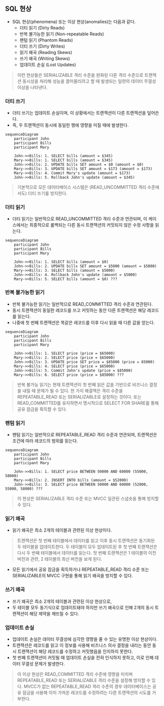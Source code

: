 ## SQL 현상


- SQL 현상(phenomena) 또는 이상 현상(anomalies)는 다음과 같다.
  - 더티 읽기 (Dirty Reads)
  - 반복 불가능한 읽기 (Non-repeatable Reads)
  - 팬텀 읽기 (Phantom Reads)
  - 더티 쓰기 (Dirty Writes)
  - 읽기 왜곡 (Reading Skews)
  - 쓰기 왜곡 (Writing Skews)
  - 업데이트 손실 (Lost Updates)

>이런 현상들은 SERIALIZABLE 격리 수준을 완화된 다른 격리 수준으로 트랜잭션 동시성을 처리해
>성능을 끌어올리려고 할 때 발생되는 일련의 데이터 무결성 이상을 나타낸다.


### 더티 쓰기
- 더티 쓰기는 업데이트 손실이며, 이 상황에서는 트랜잭션이 다른 트랜잭션을 덮어쓴다.
- 즉, 두 트랜잭션이 동시에 동일한 행에 영향을 미칠 때에 발생한다.

```mermaid
sequenceDiagram
    participant John
    participant Bills
    participant Mary

    John->>Bills: 1. SELECT bills (amount = $345)
    Mary->>Bills: 1. SELECT bills (amount = $345)
    John->>Bills: 2. UPDATE bills SET amount = $0 (amount = $0)
    Mary->>Bills: 3. UPDATE bills SET amount = $173 (amount = $173)
    Mary->>Bills: 4. Commit Mary's update (amount = $173)
    John->>Bills: 5. Rollback John's update (amount = $345)
```

>기본적으로 모든 데이터베이스 시스템은 (READ_UNCOMMITTED 격리 수준에서도) 더티 쓰기를 방지한다.



### 더티 읽기
- 더티 읽기는 일반적으로 READ_UNCOMMITTED 격리 수준과 연관되며, 이 케이스에서는 최종적으로 롤백되는 다른 동시 트랜잭션의 커밋되지 않은 수정 사항을 읽는다.

```mermaid
sequenceDiagram
    participant John
    participant Bills
    participant Mary

    John->>Bills: 1. SELECT bills (amount = $0)
    John->>Bills: 2. UPDATE bills SET amount = $5000 (amount = $5000)
    Mary->>Bills: 3. SELECT bills (amount = $5000)
    John->>Bills: 4. Rollback John's update (amount = $5000)
    Mary->>Bills: 5. SELECT bills (amount = $0) ???
```



### 반복 불가능한 읽기
- 반복 불가능한 읽기는 일반적으로 READ_COMMITTED 격리 수준과 연관된다.
- 동시 트랜잭션이 동일한 레코드를 쓰고 커밋하는 동안 다른 트랜잭션은 해당 레코드를 읽는다.
- 나중에 첫 번째 트랜잭션은 똑같은 레코드를 이후 다시 읽을 때 다른 값을 얻는다.

```mermaid
sequenceDiagram
    participant John
    participant Bills
    participant Mary

    John->>Bills: 1. SELECT price (price = $65000)
    Mary->>Bills: 2. SELECT price (price = $65000)
    John->>Bills: 3. UPDATE price SET price = $85000 (price = 85000)
    Mary->>Bills: 4. SELECT price (price = $65000)
    John->>Bills: 5. Commit John's update (price = $85000)
    Mary->>Bills: 6. SELECT price (price = $85000) ???
```

>반복 불가능 읽기는 현재 트랜잭션이 첫 번째 읽은 값을 기반으로 비즈니스 결정을 내릴 때 문제가 될 수 있다.
>한 가지 해결책은 격리 수준을 REPEATABLE_READ 또는 SERIALIZABLE로 설정하는 것이다.
>또는 READ_COMMITTED를 유지하면서 명시적으로 SELECT FOR SHARE를 통해 공유 잠금을 획득할 수 있다.



### 팬텀 읽기
- 팬텀 읽기는 일반적으로 REPEATABLE_READ 격리 수준과 연관되며, 트랜잭션은 조건에 따라 레코드의 범위를 읽는다.

```mermaid
sequenceDiagram
    participant John
    participant Bills
    participant Mary

    John->>Bills: 1. SELECT price BETWEEN 50000 AND 60000 (55000, 58000)
    Mary->>Bills: 2. INSERT INTO bills (amount = $52000)
    John->>Bills: 3. SELECT price BETWEEN 50000 AND 60000 (52000, 55000, 58000) ???
```

>이 현상은 SERIALIZABLE 격리 수준 또는 MVCC 일관된 스냅숏을 통해 방지할 수 있다.



### 읽기 왜곡
- 읽기 왜곡은 최소 2개의 테이블과 관련된 이상 현상이다.

>트랜잭션은 첫 번째 테이블에서 데이터를 읽고 이후 동시 트랜잭션은 동기화된 두 테이블을 업데이트한다.
>두 테이블이 모두 업데이트된 후 첫 번째 트랜잭션은 다시 두 번째 테이블에서 데이터를 읽는다.
>첫 번째 트랜잭션은 1 테이블의 이전 버전과 관련, 2 테이블의 최신 버전을 보게 된다.

- 모든 읽기에서 공유 잠금을 획득하거나 REPEATABLE_READ 격리 수준 또는 SERIALIZABLE의 MVCC 구현을 통해 읽기 왜곡을 방지할 수 있다.



### 쓰기 왜곡
- 쓰기 왜곡은 최소 2개의 테이블과 관련된 이상 현상으로,
- 두 테이블 모두 동기식으로 업데이트돼야 하지만 쓰기 왜곡으로 인해 2개의 동시 트랜잭션이 해당 제약을 깨뜨릴 수 있다.



### 업데이트 손실
- 업데이트 손실은 데이터 무결성에 심각한 영향을 줄 수 있는 유명한 이상 현상이다.
- 트랜잭션은 레코드를 읽고 이 정보를 사용해 비즈니스 의사 결정을 내리는 동안 동시 트랜잭션이 해당 레코드를 수정하고 커밋했음을 인지하지 못한다.
- 첫 번째 트랜잭션이 커밋될 때 업데이트 손실을 전혀 인식하지 못하고, 이로 인해 데이터 무결성 문제가 발생한다.

>이 이상 현상은 READ_COMMITTED 격리 수준에 영향을 미치며 REPEATABLE_READ 또는 SERIALIZABLE 격리 수준을 설정해 방지할 수 있다.
>MVCC가 없는 REPEATABLE_READ 격리 수준의 경우 데이터베이스는 공유 잠금을 사용해 이미 가져온 레코드를 수정하려는 다른 트랜잭션의 시도를 거부한다.




